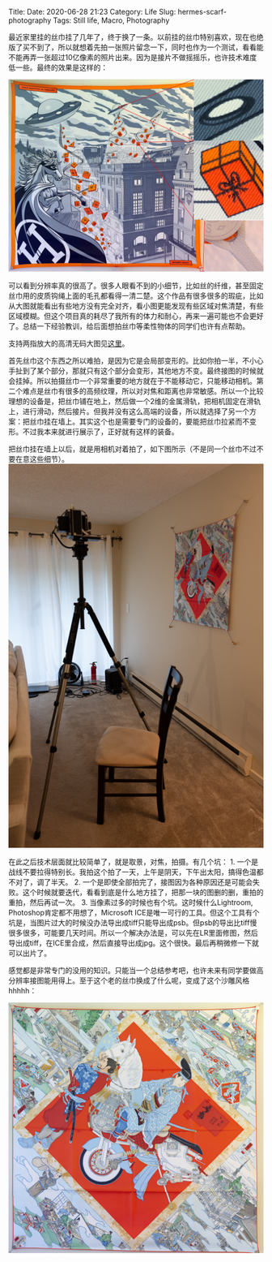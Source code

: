 Title: 
Date: 2020-06-28 21:23
Category: Life
Slug: hermes-scarf-photography
Tags: Still life, Macro, Photography

最近家里挂的丝巾挂了几年了，终于换了一条。以前挂的丝巾特别喜欢，现在也绝版了买不到了，所以就想着先拍一张照片留念一下，同时也作为一个测试，看看能不能再弄一张超过10亿像素的照片出来。因为是接片不做摇摇乐，也许技术难度低一些。最终的效果是这样的：

![Final results](images/hermes-scarf-horse-result.jpg)

可以看到分辨率真的很高了。很多人眼看不到的小细节，比如丝的纤维，甚至固定丝巾用的皮质钩绳上面的毛孔都看得一清二楚。这个作品有很多很多的瑕疵，比如从大图就能看出有些地方没有完全对齐，看小图更能发现有些区域对焦清楚，有些区域模糊。但这个项目真的耗尽了我所有的体力和耐心，再来一遍可能也不会更好了。总结一下经验教训，给后面想拍丝巾等柔性物体的同学们也许有点帮助。

支持两指放大的高清无码大图见[这里](https://lab.grapeot.me/gigapixel/Scarf/)。

首先丝巾这个东西之所以难拍，是因为它是会局部变形的。比如你拍一半，不小心手扯到了某个部分，那就只有这个部分会变形，其他地方不变。最终接图的时候就会挂掉。所以拍摄丝巾一个非常重要的地方就在于不能移动它，只能移动相机。第二个难点是丝巾有很多的高频纹理，所以对对焦和距离也非常敏感。所以一个比较理想的设备是，把丝巾铺在地上，然后做一个2维的金属滑轨，把相机固定在滑轨上，进行滑动，然后接片。但我并没有这么高端的设备，所以就选择了另一个方案：把丝巾挂在墙上。其实这个也是需要专门的设备的，要能把丝巾拉紧而不变形。不过我本来就进行展示了，正好就有这样的装备。

把丝巾挂在墙上以后，就是用相机对着拍了，如下图所示（不是同一个丝巾不过不要在意这些细节）。
![Gears](images/hermes-scarf-horse-gears.jpg)

在此之后技术层面就比较简单了，就是取景，对焦，拍摄。有几个坑：
	1. 一个是战线不要拉得特别长。我拍这个拍了一天，上午是阴天，下午出太阳，搞得色温都不对了，调了半天。
	2. 一个是即使全部拍完了，接图因为各种原因还是可能会失败。这个时候就要迭代，看看到底是什么地方挂了，把那一块的图删的删，重拍的重拍，然后再试一次。
	3. 当像素过多的时候也有个坑。这时候什么Lightroom, Photoshop肯定都不用想了，Microsoft ICE是唯一可行的工具。但这个工具有个坑是，当图片过大的时候没办法导出成tiff只能导出成psb。但psb的导出比tiff慢很多很多，可能要几天时间。所以一个解决办法是，可以先在LR里面修图，然后导出成tiff，在ICE里合成，然后直接导出成jpg。这个很快。最后再稍微修一下就可以出片了。

感觉都是非常专门的没用的知识。只能当一个总结参考吧，也许未来有同学要做高分辨率接图能用得上。至于这个老的丝巾换成了什么呢，变成了这个沙雕风格hhhhh：

![New scarf](images/hermes-scarf-motorcycle.jpg)